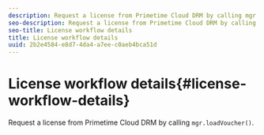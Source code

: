```yaml
---
description: Request a license from Primetime Cloud DRM by calling mgr.loadVoucher()
seo-description: Request a license from Primetime Cloud DRM by calling mgr.loadVoucher()
seo-title: License workflow details
title: License workflow details
uuid: 2b2e4584-e8d7-4da4-a7ee-c0aeb4bca51d
---
```


# License workflow details{#license-workflow-details}

Request a license from Primetime Cloud DRM by calling `mgr.loadVoucher()`.

